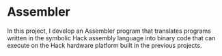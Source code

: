 # Assembler
In this project, I develop an Assembler program that translates programs written in the 
symbolic Hack assembly language into binary code that can execute on the Hack hardware platform built in the previous projects.


